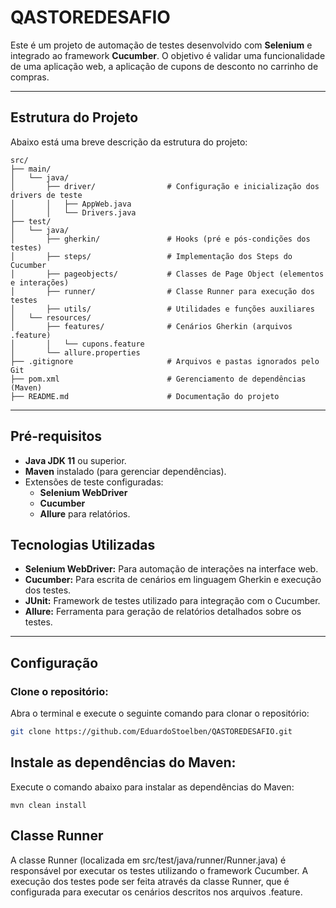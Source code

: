 # QASTOREDESAFIO

Este é um projeto de automação de testes desenvolvido com **Selenium** e integrado ao framework **Cucumber**. O objetivo é validar uma funcionalidade de uma aplicação web, a aplicação de cupons de desconto no carrinho de compras.

---

## Estrutura do Projeto

Abaixo está uma breve descrição da estrutura do projeto:

```plaintext
src/  
├── main/  
│   └── java/  
│       ├── driver/                # Configuração e inicialização dos drivers de teste  
│       │   ├── AppWeb.java  
│       │   └── Drivers.java  
├── test/  
│   └── java/  
│       ├── gherkin/               # Hooks (pré e pós-condições dos testes)  
│       ├── steps/                 # Implementação dos Steps do Cucumber  
│       ├── pageobjects/           # Classes de Page Object (elementos e interações)  
│       ├── runner/                # Classe Runner para execução dos testes  
│       ├── utils/                 # Utilidades e funções auxiliares  
│   └── resources/  
│       ├── features/              # Cenários Gherkin (arquivos .feature)  
│       │   └── cupons.feature  
│       └── allure.properties  
├── .gitignore                     # Arquivos e pastas ignorados pelo Git  
├── pom.xml                        # Gerenciamento de dependências (Maven)  
├── README.md                      # Documentação do projeto
```
---

## Pré-requisitos

- **Java JDK 11** ou superior.
- **Maven** instalado (para gerenciar dependências).
- Extensões de teste configuradas:
  - **Selenium WebDriver**
  - **Cucumber**
  - **Allure** para relatórios.

## Tecnologias Utilizadas
- **Selenium WebDriver:** Para automação de interações na interface web.
- **Cucumber:** Para escrita de cenários em linguagem Gherkin e execução dos testes.
- **JUnit:** Framework de testes utilizado para integração com o Cucumber.
- **Allure:** Ferramenta para geração de relatórios detalhados sobre os testes.

---

## Configuração

### Clone o repositório:

Abra o terminal e execute o seguinte comando para clonar o repositório:

```bash
git clone https://github.com/EduardoStoelben/QASTOREDESAFIO.git
```
## Instale as dependências do Maven:
Execute o comando abaixo para instalar as dependências do Maven:
```
mvn clean install
```
## Classe Runner
A classe Runner (localizada em src/test/java/runner/Runner.java) é responsável por executar os testes utilizando o framework Cucumber. A execução dos testes pode ser feita através da classe Runner, que é configurada para executar os cenários descritos nos arquivos .feature.

